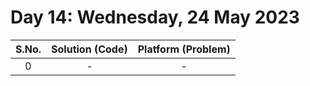 # Day 14: Wednesday, 24 May 2023

| S.No. | Solution (Code) | Platform (Problem) |
| :---: | :-------------: | :----------------: |
|   0   |        -        |         -          |

